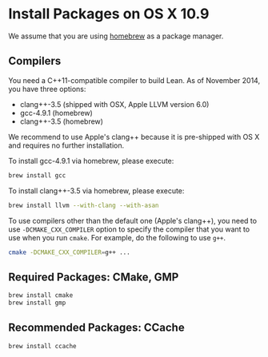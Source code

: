 # Install Packages on OS X 10.9

We assume that you are using [homebrew][homebrew] as a package manager.

[homebrew]: http://brew.sh

## Compilers

You need a C++11-compatible compiler to build Lean. As of November
2014, you have three options:

 - clang++-3.5 (shipped with OSX, Apple LLVM version 6.0)
 - gcc-4.9.1 (homebrew)
 - clang++-3.5 (homebrew)

We recommend to use Apple's clang++ because it is pre-shipped with OS
X and requires no further installation.

To install gcc-4.9.1 via homebrew, please execute:
```bash
brew install gcc
```
To install clang++-3.5 via homebrew, please execute:
```bash
brew install llvm --with-clang --with-asan
```
To use compilers other than the default one (Apple's clang++), you
need to use `-DCMAKE_CXX_COMPILER` option to specify the compiler
that you want to use when you run `cmake`. For example, do the
following to use `g++`.
```bash
cmake -DCMAKE_CXX_COMPILER=g++ ...
```

## Required Packages: CMake, GMP

```bash
brew install cmake
brew install gmp
```

## Recommended Packages: CCache

```bash
brew install ccache
```